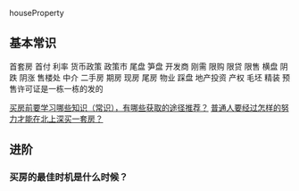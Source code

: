 houseProperty

## 基本常识 ##
首套房
首付
利率 货币政策
政策市
尾盘 笋盘 开发商
刚需
限购 限贷 限售
横盘
阴跌 阴涨
售楼处 中介
二手房 期房 现房 尾房
物业
踩盘
地产投资
产权
毛坯 精装
预售许可证是一栋一栋的发的

[买房前要学习哪些知识（常识），有哪些获取的途径推荐？](https://www.zhihu.com/question/28086367)
[普通人要经过怎样的努力才能在北上深买一套房？](https://www.zhihu.com/question/50281752/answer/128919363)


## 进阶 ##
### 买房的最佳时机是什么时候？ ###

